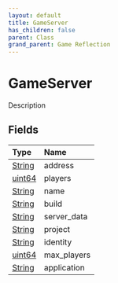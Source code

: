 ```yaml
---
layout: default
title: GameServer
has_children: false
parent: Class
grand_parent: Game Reflection
---
```

# GameServer
Description 

## Fields
| Type | Name |
|:-------------|:--------------|
| [String](/game-reflection/components/string.md) | address |
| [uint64](/game-reflection/components/uint64.md) | players |
| [String](/game-reflection/components/string.md) | name |
| [String](/game-reflection/components/string.md) | build |
| [String](/game-reflection/components/string.md) | server_data |
| [String](/game-reflection/components/string.md) | project |
| [String](/game-reflection/components/string.md) | identity |
| [uint64](/game-reflection/components/uint64.md) | max_players |
| [String](/game-reflection/components/string.md) | application |
